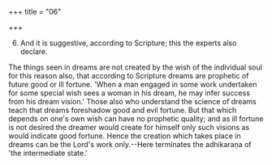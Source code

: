 +++
title = "06"

+++




6. And it is suggestive, according to Scripture; this the experts also declare.

The things seen in dreams are not created by the wish of the individual soul for this reason also, that according to Scripture dreams are prophetic of future good or ill fortune. 'When a man engaged in some work undertaken for some special wish sees a woman in his dream, he may infer success from his dream vision.' Those also who understand the science of dreams teach that dreams foreshadow good and evil fortune. But that which depends on one's own wish can have no prophetic quality; and as ill fortune is not desired the dreamer would create for himself only such visions as would indicate good fortune. Hence the creation which takes place in dreams can be the Lord's work only.--Here terminates the adhikaraṇa of 'the intermediate state.'

